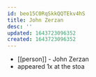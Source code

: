 ```yaml
---
id: beo15C0RqSkkQQTEkv4hS
title: John Zerzan
desc: ''
updated: 1643723096352
created: 1643723096352
---
```



- [[person]] - John Zerzan
- appeared 1x at the stoa
